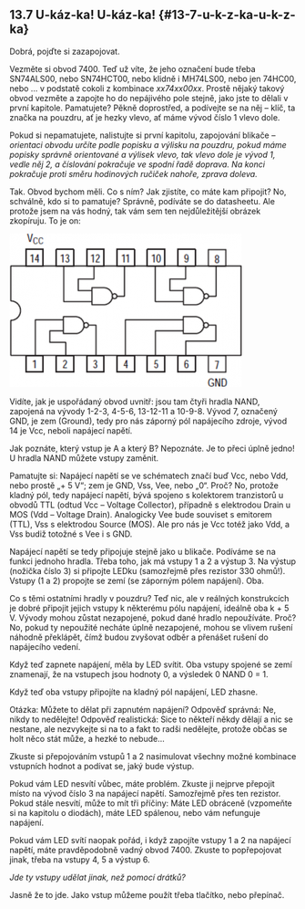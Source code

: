 ## 13.7 U-káz-ka! U-káz-ka! {#13-7-u-k-z-ka-u-k-z-ka}

Dobrá, pojďte si zazapojovat.

Vezměte si obvod 7400\. Teď už víte, že jeho označení bude třeba SN74ALS00, nebo SN74HCT00, nebo klidně i MH74LS00, nebo jen 74HC00, nebo … v podstatě cokoli z kombinace _xx74xx00xx_. Prostě nějaký takový obvod vezměte a zapojte ho do nepájivého pole stejně, jako jste to dělali v první kapitole. Pamatujete? Pěkně doprostřed, a podívejte se na něj – klíč, ta značka na pouzdru, ať je hezky vlevo, ať máme vývod číslo 1 vlevo dole.

Pokud si nepamatujete, nalistujte si první kapitolu, zapojování blikače _– orientaci obvodu určíte podle popisku a výlisku na pouzdru, pokud máme popisky správně orientované a výlisek vlevo, tak vlevo dole je vývod 1, vedle něj 2, a číslování pokračuje ve spodní řadě doprava. Na konci pokračuje proti směru hodinových ručiček nahoře, zprava doleva._

Tak. Obvod bychom měli. Co s ním? Jak zjistíte, co máte kam připojit? No, schválně, kdo si to pamatuje? Správně, podíváte se do datasheetu. Ale protože jsem na vás hodný, tak vám sem ten nejdůležitější obrázek zkopíruju. To je on:

![142-1.png](../images/000368.png)

Vidíte, jak je uspořádaný obvod uvnitř: jsou tam čtyři hradla NAND, zapojená na vývody 1-2-3, 4-5-6, 13-12-11 a 10-9-8\. Vývod 7, označený GND, je zem (Ground), tedy pro nás záporný pól napájecího zdroje, vývod 14 je Vcc, neboli napájecí napětí.

Jak poznáte, který vstup je A a který B? Nepoznáte. Je to přeci úplně jedno! U hradla NAND můžete vstupy zaměnit.

Pamatujte si: Napájecí napětí se ve schématech značí buď Vcc, nebo Vdd, nebo prostě „+ 5 V“; zem je GND, Vss, Vee, nebo „0“. Proč? No, protože kladný pól, tedy napájecí napětí, bývá spojeno s kolektorem tranzistorů u obvodů TTL (odtud Vcc – Voltage Collector), případně s elektrodou Drain u MOS (Vdd – Voltage Drain). Analogicky Vee bude souviset s emitorem (TTL), Vss s elektrodou Source (MOS). Ale pro nás je Vcc totéž jako Vdd, a Vss budiž totožné s Vee i s GND.

Napájecí napětí se tedy připojuje stejně jako u blikače. Podíváme se na funkci jednoho hradla. Třeba toho, jak má vstupy 1 a 2 a výstup 3\. Na výstup (nožička číslo 3) si připojte LEDku (samozřejmě přes rezistor 330 ohmů!). Vstupy (1 a 2) propojte se zemí (se záporným pólem napájení). Oba.

Co s těmi ostatními hradly v pouzdru? Teď nic, ale v reálných konstrukcích je dobré připojit jejich vstupy k některému pólu napájení, ideálně oba k + 5 V. Vývody mohou zůstat nezapojené, pokud dané hradlo nepoužíváte. Proč? No, pokud ty nepoužité necháte úplně nezapojené, mohou se vlivem rušení náhodně překlápět, čímž budou zvyšovat odběr a přenášet rušení do napájecího vedení.

Když teď zapnete napájení, měla by LED svítit. Oba vstupy spojené se zemí znamenají, že na vstupech jsou hodnoty 0, a výsledek 0 NAND 0 = 1.

Když teď oba vstupy připojíte na kladný pól napájení, LED zhasne.

Otázka: Můžete to dělat při zapnutém napájení? Odpověď správná: Ne, nikdy to nedělejte! Odpověď realistická: Sice to někteří někdy dělají a nic se nestane, ale nezvykejte si na to a fakt to radši nedělejte, protože občas se holt něco stát může, a hezké to nebude…

Zkuste si přepojováním vstupů 1 a 2 nasimulovat všechny možné kombinace vstupních hodnot a podívat se, jaký bude výstup.

Pokud vám LED nesvítí vůbec, máte problém. Zkuste ji nejprve přepojit místo na vývod číslo 3 na napájecí napětí. Samozřejmě přes ten rezistor. Pokud stále nesvítí, může to mít tři příčiny: Máte LED obráceně (vzpomeňte si na kapitolu o diodách), máte LED spálenou, nebo vám nefunguje napájení.

Pokud vám LED svítí naopak pořád, i když zapojíte vstupy 1 a 2 na napájecí napětí, máte pravděpodobně vadný obvod 7400\. Zkuste to popřepojovat jinak, třeba na vstupy 4, 5 a výstup 6.

_Jde ty vstupy udělat jinak, než pomocí drátků?_

Jasně že to jde. Jako vstup můžeme použít třeba tlačítko, nebo přepínač.
